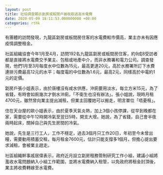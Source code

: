 ```yaml
---
layout: post
title: 社協調查顯示劏房或板間戶被收取過高水電費
date: 2020-05-09 18:11:53.000000000 +08:00
categories: rthk
---
```


有團體的訪問發現，九龍區劏房或板間房住客的水電費較市價高，業主亦未有因應疫情調整租金。

社區組織協會今年1月至4月，訪問192名九龍區劏房或板間房住客，約9成8受訪者都是直接將水電費交予業主、包租或地產中介，而非水務署和電力公司。調查發現，他們1月至3月每度水中位數為15元，最高更達20元，高於水務署所訂下水費連排污費最高12元的水平；每度電的中位數為1.6元，最高2元，同樣高於中電約1元的定價。

劏房戶張小姐表示，由於唐樓沒有咸水供應，沖廁要用淡水，每立方米15元，為了省錢，有時會如厠幾次才倒水沖廁，「不衛生也沒有辦法」。張小姐說，現時月租4700元，雖然曾向業主提出減租，但業主回覆她可以搬走，明言單位「唔憂租」。

住在天台屋的歐小姐表示，由於夏季天氣炎熱，加上3個小孩停課，從早到晚都在家，需要從中午12時開冷氣至翌日5時，開支大增。她說，為了省錢，自己會半夜兩時起床，關掉自己與先生房間的冷氣。

她說，先生是三行工人，工作不穩定，過去3個月只工作20日，年初至今未曾出糧，需要動用積蓄交租，每月租金7600元，估計只能支撐多1個月，但擔心提出要求減租，會被業主趕走。

社區組織幹事戚居偉表示，政府近月設立劏房租務管制研究工作小組，建議小組將濫收水電問題納入小組工作範圍，並將水電費納入租管，以免政府將租金封頂後，業主將收費轉嫁至水電費。
